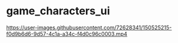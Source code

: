 # game_characters_ui




https://user-images.githubusercontent.com/72628341/150525215-f0d9b6d6-9d57-4c1a-a34c-f4d0c96c0003.mp4

